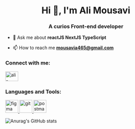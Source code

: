 <h1 align="center">Hi 👋, I'm Ali Mousavi</h1>
<h3 align="center">A curios Front-end developer</h3>

- 💬 Ask me about **reactJS NextJS TypeScript**

- 📫 How to reach me **mousavia465@gmail.com**

<h3 align="left">Connect with me:</h3>
<p align="left">
<a href="https://linkedin.com/in/ali-mousavi-frontend" target="blank"><img align="center" src="https://raw.githubusercontent.com/rahuldkjain/github-profile-readme-generator/master/src/images/icons/Social/linked-in-alt.svg" alt="ali-mousavi-frontend" height="30" width="40" /></a>
</p>

<h3 align="left">Languages and Tools:</h3>
<p align="left"> <a href="https://www.figma.com/" target="_blank" rel="noreferrer"> <img src="https://www.vectorlogo.zone/logos/figma/figma-icon.svg" alt="figma" width="40" height="40"/> </a> <a href="https://git-scm.com/" target="_blank" rel="noreferrer"> <img src="https://www.vectorlogo.zone/logos/git-scm/git-scm-icon.svg" alt="git" width="40" height="40"/> </a> <a href="https://postman.com" target="_blank" rel="noreferrer"> <img src="https://www.vectorlogo.zone/logos/getpostman/getpostman-icon.svg" alt="postman" width="40" height="40"/> </a> </p>

![Anurag's GitHub stats](https://github-readme-stats.vercel.app/api?username=ali-primer&show_icons=true&theme=merko)
